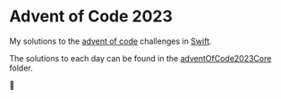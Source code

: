 # Advent of Code 2023

My solutions to the [advent of code](https://adventofcode.com/2023) challenges in [Swift](https://www.swift.org/).

The solutions to each day can be found in the [adventOfCode2023Core](./adventOfCode2023Core) folder.

🎅
